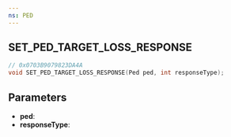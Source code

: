 ```yaml
---
ns: PED
---
```

## SET_PED_TARGET_LOSS_RESPONSE

```c
// 0x0703B9079823DA4A
void SET_PED_TARGET_LOSS_RESPONSE(Ped ped, int responseType);
```

## Parameters
* **ped**:
* **responseType**:
